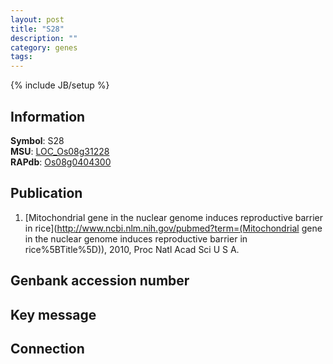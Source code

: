 ```yaml
---
layout: post
title: "S28"
description: ""
category: genes
tags: 
---
```

{% include JB/setup %}

## Information
__Symbol__: S28  
__MSU__: [LOC_Os08g31228](http://rice.plantbiology.msu.edu/cgi-bin/ORF_infopage.cgi?orf=LOC_Os08g31228)  
__RAPdb__: [Os08g0404300](http://rapdb.dna.affrc.go.jp/viewer/gbrowse_details/irgsp1?name=Os08g0404300)  

## Publication
1. [Mitochondrial gene in the nuclear genome induces reproductive barrier in rice](http://www.ncbi.nlm.nih.gov/pubmed?term=(Mitochondrial gene in the nuclear genome induces reproductive barrier in rice%5BTitle%5D)), 2010, Proc Natl Acad Sci U S A.

## Genbank accession number

## Key message

## Connection


